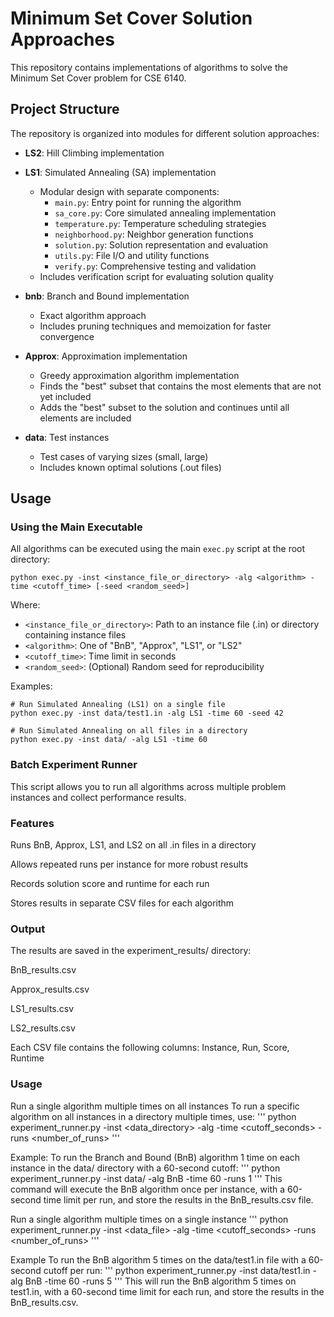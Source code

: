 # Minimum Set Cover Solution Approaches

This repository contains implementations of algorithms to solve the Minimum Set Cover problem for CSE 6140.

## Project Structure

The repository is organized into modules for different solution approaches:

- **LS2**: Hill Climbing implementation

- **LS1**: Simulated Annealing (SA) implementation
  - Modular design with separate components:
    - `main.py`: Entry point for running the algorithm
    - `sa_core.py`: Core simulated annealing implementation
    - `temperature.py`: Temperature scheduling strategies
    - `neighborhood.py`: Neighbor generation functions
    - `solution.py`: Solution representation and evaluation
    - `utils.py`: File I/O and utility functions
    - `verify.py`: Comprehensive testing and validation
  - Includes verification script for evaluating solution quality

- **bnb**: Branch and Bound implementation
  - Exact algorithm approach
  - Includes pruning techniques and memoization for faster convergence
 
- **Approx**: Approximation implementation
  - Greedy approximation algorithm implementation
  - Finds the "best" subset that contains the most elements that are not yet included
  - Adds the "best" subset to the solution and continues until all elements are included 

- **data**: Test instances
  - Test cases of varying sizes (small, large)
  - Includes known optimal solutions (.out files)

## Usage

### Using the Main Executable

All algorithms can be executed using the main `exec.py` script at the root directory:

```
python exec.py -inst <instance_file_or_directory> -alg <algorithm> -time <cutoff_time> [-seed <random_seed>]
```

Where:
- `<instance_file_or_directory>`: Path to an instance file (.in) or directory containing instance files
- `<algorithm>`: One of "BnB", "Approx", "LS1", or "LS2"
- `<cutoff_time>`: Time limit in seconds
- `<random_seed>`: (Optional) Random seed for reproducibility

Examples:
```
# Run Simulated Annealing (LS1) on a single file
python exec.py -inst data/test1.in -alg LS1 -time 60 -seed 42

# Run Simulated Annealing on all files in a directory
python exec.py -inst data/ -alg LS1 -time 60
```

### Batch Experiment Runner
This script allows you to run all algorithms across multiple problem instances and collect performance results.

### Features
Runs BnB, Approx, LS1, and LS2 on all .in files in a directory

Allows repeated runs per instance for more robust results

Records solution score and runtime for each run

Stores results in separate CSV files for each algorithm

### Output
The results are saved in the experiment_results/ directory:

BnB_results.csv

Approx_results.csv

LS1_results.csv

LS2_results.csv

Each CSV file contains the following columns:
Instance, Run, Score, Runtime

### Usage

Run a single algorithm multiple times on all instances
To run a specific algorithm on all instances in a directory multiple times, use:
'''
python experiment_runner.py -inst <data_directory> -alg <algorithm> -time <cutoff_seconds> -runs <number_of_runs>
'''

Example:
To run the Branch and Bound (BnB) algorithm 1 time on each instance in the data/ directory with a 60-second cutoff:
'''
python experiment_runner.py -inst data/ -alg BnB -time 60 -runs 1
'''
This command will execute the BnB algorithm once per instance, with a 60-second time limit per run, and store the results in the BnB_results.csv file.

Run a single algorithm multiple times on a single instance
'''
python experiment_runner.py -inst <data_file> -alg <algorithm> -time <cutoff_seconds> -runs <number_of_runs>
'''

Example
To run the BnB algorithm 5 times on the data/test1.in file with a 60-second cutoff per run:
'''
python experiment_runner.py -inst data/test1.in -alg BnB -time 60 -runs 5
'''
This will run the BnB algorithm 5 times on test1.in, with a 60-second time limit for each run, and store the results in the BnB_results.csv.
